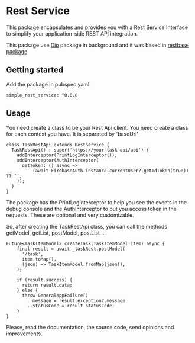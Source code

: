 # Rest Service

This package encapsulates and provides you with a Rest Service Interface to simplify your application-side REST API integration.

This package use [Dio](https://pub.dev/packages/dio) package in background and it was based in [restbase package](https://pub.dev/packages/restbase)

## Getting started

Add the package in pubspec.yaml

```
simple_rest_service: ^0.0.8
```

## Usage

You need create a class to be your Rest Api client.
You need create a class for each context you have. It is separated by 'baseUrl'

```
class TaskRestApi extends RestService {
  TaskRestApi() : super('https://your-task-api/api') {
    addInterceptor(PrintLogInterceptor());
    addInterceptor(AuthInterceptor(
      getToken: () async =>
          (await FirebaseAuth.instance.currentUser?.getIdToken(true)) ?? '',
    ));
  }
}
```

The package has the PrintLogInterceptor to help you see the events in the debug console and the AuthInterceptor to put you access token in the requests.
These are optional and very customizable.

So, after creating the TaskRestApi class, you can call the methods
getModel, getList, postModel, postList ...

```
Future<TaskItemModel> createTask(TaskItemModel item) async {
    final result = await _taskRest.postModel(
      '/task',
      item.toMap(),
      (json) => TaskItemModel.fromMap(json!),
    );

    if (result.success) {
      return result.data;
    } else {
      throw GeneralAppFailure()
        ..message = result.exception?.message
        ..statusCode = result.statusCode;
    }
}
```

Please, read the documentation, the source code, send opinions and improvements.